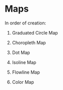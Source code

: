 # Maps

In order of creation:

1. Graduated Circle Map

2. Choropleth Map

3. Dot Map

4. Isoline Map

5. Flowline Map

6. Color Map
